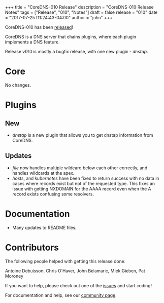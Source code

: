 +++
title = "CoreDNS-010 Release"
description = "CoreDNS-010 Release Notes"
tags = ["Release", "010", "Notes"]
draft = false
release = "010"
date = "2017-07-25T11:24:43-04:00"
author = "john"
+++

CoreDNS-010 has been [released](https://github.com/coredns/coredns/releases/tag/v010)!

CoreDNS is a DNS server that chains plugins, where each plugin implements a DNS feature.

Release v010 is mostly a bugfix release, with one new plugin - *dnstap*.

# Core

No changes.

# Plugins

## New

* *dnstap* is a new plugin that allows you to get dnstap information from CoreDNS.

## Updates

* *file* now handles multiple wildcard below each other correctly, and handles wildcards at the apex.
* *hosts*, and *kubernetes* have been fixed to return success with no data in cases where records exist
but not of the requested type. This fixes an issue with getting NXDOMAIN for the AAAA record even when the
A record exists confusing some resolvers.

# Documentation

* Many updates to README files.

# Contributors

The following people helped with getting this release done:

Antoine Debuisson,
Chris O'Haver,
John Belamaric,
Miek Gieben,
Pat Moroney

If you want to help, please check out one of the [issues](https://github.com/coredns/coredns/issues/)
and start coding!

For documentation and help, see our [community page](https://coredns.io/community/).

